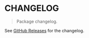 # CHANGELOG

> Package changelog.

See [GitHub Releases](https://github.com/stdlib-js/stats-base-dists-kumaraswamy-quantile/releases) for the changelog.